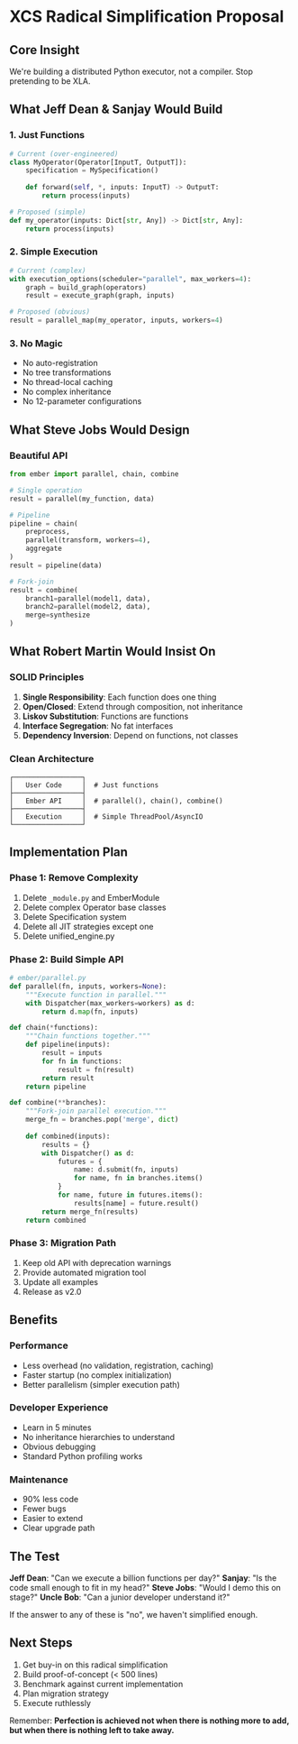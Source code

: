 # XCS Radical Simplification Proposal

## Core Insight
We're building a distributed Python executor, not a compiler. Stop pretending to be XLA.

## What Jeff Dean & Sanjay Would Build

### 1. Just Functions
```python
# Current (over-engineered)
class MyOperator(Operator[InputT, OutputT]):
    specification = MySpecification()
    
    def forward(self, *, inputs: InputT) -> OutputT:
        return process(inputs)

# Proposed (simple)
def my_operator(inputs: Dict[str, Any]) -> Dict[str, Any]:
    return process(inputs)
```

### 2. Simple Execution
```python
# Current (complex)
with execution_options(scheduler="parallel", max_workers=4):
    graph = build_graph(operators)
    result = execute_graph(graph, inputs)

# Proposed (obvious)
result = parallel_map(my_operator, inputs, workers=4)
```

### 3. No Magic
- No auto-registration
- No tree transformations  
- No thread-local caching
- No complex inheritance
- No 12-parameter configurations

## What Steve Jobs Would Design

### Beautiful API
```python
from ember import parallel, chain, combine

# Single operation
result = parallel(my_function, data)

# Pipeline
pipeline = chain(
    preprocess,
    parallel(transform, workers=4),
    aggregate
)
result = pipeline(data)

# Fork-join
result = combine(
    branch1=parallel(model1, data),
    branch2=parallel(model2, data),
    merge=synthesize
)
```

## What Robert Martin Would Insist On

### SOLID Principles
1. **Single Responsibility**: Each function does one thing
2. **Open/Closed**: Extend through composition, not inheritance
3. **Liskov Substitution**: Functions are functions
4. **Interface Segregation**: No fat interfaces
5. **Dependency Inversion**: Depend on functions, not classes

### Clean Architecture
```
┌─────────────────┐
│   User Code     │  # Just functions
├─────────────────┤
│   Ember API     │  # parallel(), chain(), combine()
├─────────────────┤
│   Execution     │  # Simple ThreadPool/AsyncIO
└─────────────────┘
```

## Implementation Plan

### Phase 1: Remove Complexity
1. Delete `_module.py` and EmberModule
2. Delete complex Operator base classes
3. Delete Specification system
4. Delete all JIT strategies except one
5. Delete unified_engine.py

### Phase 2: Build Simple API
```python
# ember/parallel.py
def parallel(fn, inputs, workers=None):
    """Execute function in parallel."""
    with Dispatcher(max_workers=workers) as d:
        return d.map(fn, inputs)

def chain(*functions):
    """Chain functions together."""
    def pipeline(inputs):
        result = inputs
        for fn in functions:
            result = fn(result)
        return result
    return pipeline

def combine(**branches):
    """Fork-join parallel execution."""
    merge_fn = branches.pop('merge', dict)
    
    def combined(inputs):
        results = {}
        with Dispatcher() as d:
            futures = {
                name: d.submit(fn, inputs)
                for name, fn in branches.items()
            }
            for name, future in futures.items():
                results[name] = future.result()
        return merge_fn(results)
    return combined
```

### Phase 3: Migration Path
1. Keep old API with deprecation warnings
2. Provide automated migration tool
3. Update all examples
4. Release as v2.0

## Benefits

### Performance
- Less overhead (no validation, registration, caching)
- Faster startup (no complex initialization)
- Better parallelism (simpler execution path)

### Developer Experience  
- Learn in 5 minutes
- No inheritance hierarchies to understand
- Obvious debugging
- Standard Python profiling works

### Maintenance
- 90% less code
- Fewer bugs
- Easier to extend
- Clear upgrade path

## The Test

**Jeff Dean**: "Can we execute a billion functions per day?"
**Sanjay**: "Is the code small enough to fit in my head?"
**Steve Jobs**: "Would I demo this on stage?"
**Uncle Bob**: "Can a junior developer understand it?"

If the answer to any of these is "no", we haven't simplified enough.

## Next Steps

1. Get buy-in on this radical simplification
2. Build proof-of-concept (< 500 lines)
3. Benchmark against current implementation
4. Plan migration strategy
5. Execute ruthlessly

Remember: **Perfection is achieved not when there is nothing more to add, but when there is nothing left to take away.**